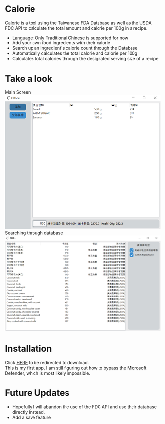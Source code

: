 # Calorie
Calorie is a tool using the Taiwanese FDA Database as well as the USDA FDC API to calculate the total amount and calorie per 100g in a recipe.
* Language: Only Traditional Chinese is supported for now
* Add your own food ingredients with their calorie
* Search up an ingredient's calorie count through the Database
* Automatically calculates the total calorie and calorie per 100g
* Calculates total calories through the designated serving size of a recipe <br />
# Take a look
Main Screen <br />
<img src="data/main_zhtw.PNG" alt="main_zhtw" width="600"/><br />
Searching through database <br />
<img src="data/search_zhtw.PNG" alt="search_zhtw" width="600"/><br />
# Installation
Click [HERE](https://drive.google.com/file/d/1WzdyNdA-KogBnArz0lUZahEni0SQvH0A/view?usp=sharing) to be redirected to download.<br />
This is my first app, I am still figuring out how to bypass the Microsoft Defender, which is most likely impossible.
# Future Updates
* Hopefully I will abandon the use of the FDC API and use their database directly instead.
* Add a save feature
